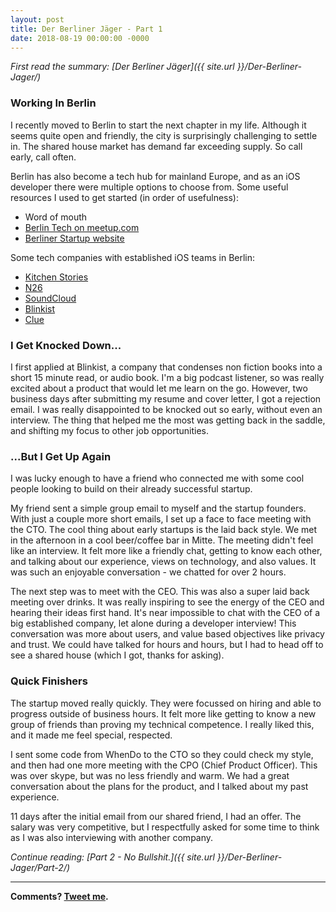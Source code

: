 ```yaml
---
layout: post
title: Der Berliner Jäger - Part 1
date: 2018-08-19 00:00:00 -0000
---
```

*First read the summary: [Der Berliner Jäger]({{ site.url }}/Der-Berliner-Jager/)*

### Working In Berlin

I recently moved to Berlin to start the next chapter in my life. Although it seems quite open and friendly, the city is surprisingly challenging to settle in. The shared house market has demand far exceeding supply. So call early, call often.

Berlin has also become a tech hub for mainland Europe, and as an iOS developer there were multiple options to choose from. Some useful resources I used to get started (in order of usefulness):

- Word of mouth
- [Berlin Tech on meetup.com](https://www.meetup.com/cities/de/berlin/tech/?country=de&zipstatecity=berlin&category_names=tech&state=&radius=25)
- [Berliner Startup website](https://berlinstartupjobs.com)

Some tech companies with established iOS teams in Berlin:

- [Kitchen Stories](https://www.kitchenstories.com/en/jobs)
- [N26](https://n26.com/en/careers)
- [SoundCloud](https://soundcloud.com/jobs)
- [Blinkist](https://www.blinkist.com/en/jobs/)
- [Clue](https://helloclue.com/jobs.html)

### I Get Knocked Down...

I first applied at Blinkist, a company that condenses non fiction books into a short 15 minute read, or audio book. I'm a big podcast listener, so was really excited about a product that would let me learn on the go. However, two business days after submitting my resume and cover letter, I got a rejection email. I was really disappointed to be knocked out so early, without even an interview. The thing that helped me the most was getting back in the saddle, and shifting my focus to other job opportunities.

### ...But I Get Up Again

I was lucky enough to have a friend who connected me with some cool people looking to build on their already successful startup.

My friend sent a simple group email to myself and the startup founders. With just a couple more short emails, I set up a face to face meeting with the CTO. The cool thing about early startups is the laid back style. We met in the afternoon in a cool beer/coffee bar in Mitte. The meeting didn't feel like an interview. It felt more like a friendly chat, getting to know each other, and talking about our experience, views on technology, and also values. It was such an enjoyable conversation - we chatted for over 2 hours.

The next step was to meet with the CEO. This was also a super laid back meeting over drinks. It was really inspiring to see the energy of the CEO and hearing their ideas first hand. It's near impossible to chat with the CEO of a big established company, let alone during a developer interview! This conversation was more about users, and value based objectives like privacy and trust. We could have talked for hours and hours, but I had to head off to see a shared house (which I got, thanks for asking).

### Quick Finishers

The startup moved really quickly. They were focussed on hiring and able to progress outside of business hours. It felt more like getting to know a new group of friends than proving my technical competence. I really liked this, and it made me feel special, respected.

I sent some code from WhenDo to the CTO so they could check my style, and then had one more meeting with the CPO (Chief Product Officer). This was over skype, but was no less friendly and warm. We had a great conversation about the plans for the product, and I talked about my past experience.

11 days after the initial email from our shared friend, I had an offer. The salary was very competitive, but I respectfully asked for some time to think as I was also interviewing with another company.

*Continue reading: [Part 2 - No Bullshit.]({{ site.url }}/Der-Berliner-Jager/Part-2/)*

-----

**Comments? [Tweet me](https://twitter.com/kentios).**
